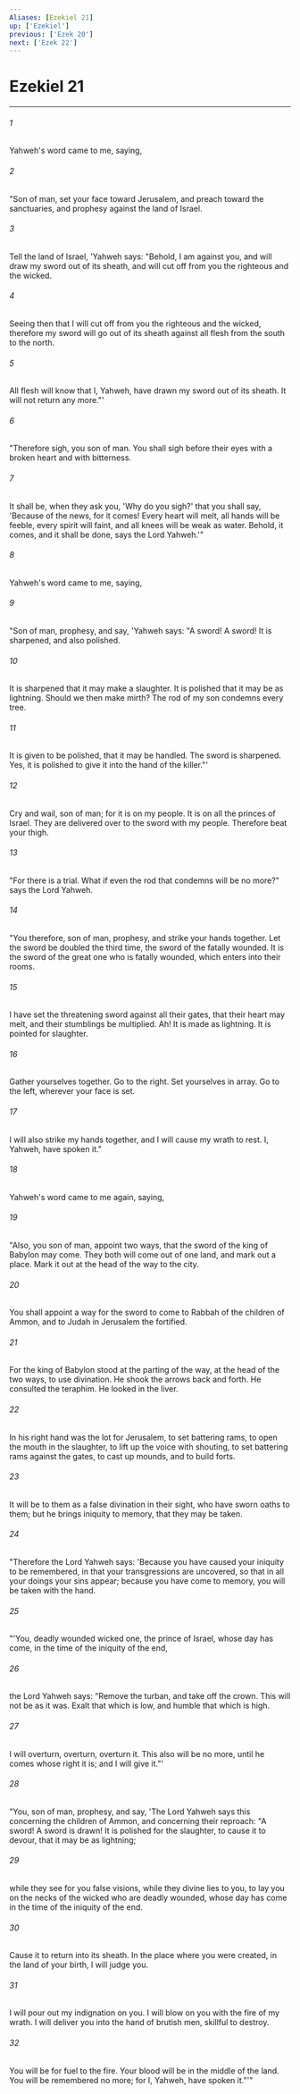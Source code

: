 ```yaml
---
Aliases: [Ezekiel 21]
up: ['Ezekiel']
previous: ['Ezek 20']
next: ['Ezek 22']
---
```

# Ezekiel 21
***





###### 1 

Yahweh's word came to me, saying, 



###### 2 

"Son of man, set your face toward Jerusalem, and preach toward the sanctuaries, and prophesy against the land of Israel. 



###### 3 

Tell the land of Israel, 'Yahweh says: "Behold, I am against you, and will draw my sword out of its sheath, and will cut off from you the righteous and the wicked. 



###### 4 

Seeing then that I will cut off from you the righteous and the wicked, therefore my sword will go out of its sheath against all flesh from the south to the north. 



###### 5 

All flesh will know that I, Yahweh, have drawn my sword out of its sheath. It will not return any more."' 



###### 6 

"Therefore sigh, you son of man. You shall sigh before their eyes with a broken heart and with bitterness. 



###### 7 

It shall be, when they ask you, 'Why do you sigh?' that you shall say, 'Because of the news, for it comes! Every heart will melt, all hands will be feeble, every spirit will faint, and all knees will be weak as water. Behold, it comes, and it shall be done, says the Lord Yahweh.'" 



###### 8 

Yahweh's word came to me, saying, 



###### 9 

"Son of man, prophesy, and say, 'Yahweh says: "A sword! A sword! It is sharpened, and also polished. 



###### 10 

It is sharpened that it may make a slaughter. It is polished that it may be as lightning. Should we then make mirth? The rod of my son condemns every tree. 



###### 11 

It is given to be polished, that it may be handled. The sword is sharpened. Yes, it is polished to give it into the hand of the killer."' 



###### 12 

Cry and wail, son of man; for it is on my people. It is on all the princes of Israel. They are delivered over to the sword with my people. Therefore beat your thigh. 



###### 13 

"For there is a trial. What if even the rod that condemns will be no more?" says the Lord Yahweh. 



###### 14 

"You therefore, son of man, prophesy, and strike your hands together. Let the sword be doubled the third time, the sword of the fatally wounded. It is the sword of the great one who is fatally wounded, which enters into their rooms. 



###### 15 

I have set the threatening sword against all their gates, that their heart may melt, and their stumblings be multiplied. Ah! It is made as lightning. It is pointed for slaughter. 



###### 16 

Gather yourselves together. Go to the right. Set yourselves in array. Go to the left, wherever your face is set. 



###### 17 

I will also strike my hands together, and I will cause my wrath to rest. I, Yahweh, have spoken it." 



###### 18 

Yahweh's word came to me again, saying, 



###### 19 

"Also, you son of man, appoint two ways, that the sword of the king of Babylon may come. They both will come out of one land, and mark out a place. Mark it out at the head of the way to the city. 



###### 20 

You shall appoint a way for the sword to come to Rabbah of the children of Ammon, and to Judah in Jerusalem the fortified. 



###### 21 

For the king of Babylon stood at the parting of the way, at the head of the two ways, to use divination. He shook the arrows back and forth. He consulted the teraphim. He looked in the liver. 



###### 22 

In his right hand was the lot for Jerusalem, to set battering rams, to open the mouth in the slaughter, to lift up the voice with shouting, to set battering rams against the gates, to cast up mounds, and to build forts. 



###### 23 

It will be to them as a false divination in their sight, who have sworn oaths to them; but he brings iniquity to memory, that they may be taken. 



###### 24 

"Therefore the Lord Yahweh says: 'Because you have caused your iniquity to be remembered, in that your transgressions are uncovered, so that in all your doings your sins appear; because you have come to memory, you will be taken with the hand. 



###### 25 

"'You, deadly wounded wicked one, the prince of Israel, whose day has come, in the time of the iniquity of the end, 



###### 26 

the Lord Yahweh says: "Remove the turban, and take off the crown. This will not be as it was. Exalt that which is low, and humble that which is high. 



###### 27 

I will overturn, overturn, overturn it. This also will be no more, until he comes whose right it is; and I will give it."' 



###### 28 

"You, son of man, prophesy, and say, 'The Lord Yahweh says this concerning the children of Ammon, and concerning their reproach: "A sword! A sword is drawn! It is polished for the slaughter, to cause it to devour, that it may be as lightning; 



###### 29 

while they see for you false visions, while they divine lies to you, to lay you on the necks of the wicked who are deadly wounded, whose day has come in the time of the iniquity of the end. 



###### 30 

Cause it to return into its sheath. In the place where you were created, in the land of your birth, I will judge you. 



###### 31 

I will pour out my indignation on you. I will blow on you with the fire of my wrath. I will deliver you into the hand of brutish men, skillful to destroy. 



###### 32 

You will be for fuel to the fire. Your blood will be in the middle of the land. You will be remembered no more; for I, Yahweh, have spoken it."'"
